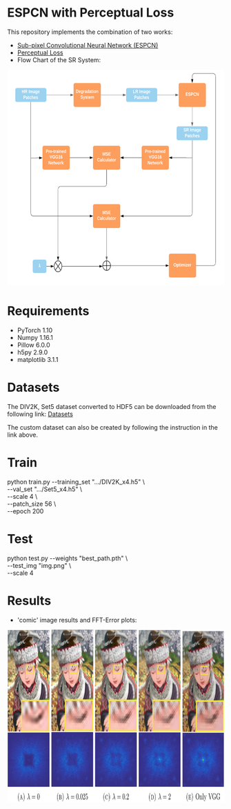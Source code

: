 # ESPCN with Perceptual Loss

This repository implements the combination of two works: 

- [Sub-pixel Convolutional Neural Network (ESPCN)](https://www.cv-foundation.org/openaccess/content_cvpr_2016/papers/Shi_Real-Time_Single_Image_CVPR_2016_paper.pdf)
- [Perceptual Loss](https://arxiv.org/pdf/1603.08155.pdf%7C)
- Flow Chart of the SR System:
<img src="flow_chart.png" alt="Flow Chart of the SR System" width="800" height="500">

# Requirements
- PyTorch 1.10
- Numpy 1.16.1
- Pillow 6.0.0
- h5py 2.9.0
- matplotlib 3.1.1

# Datasets
The DIV2K, Set5 dataset converted to HDF5 can be downloaded from the following link:
[Datasets](https://github.com/yjn870/RDN-pytorch)

The custom dataset can also be created by following the instruction in the link above.

# Train
python train.py --training_set ".../DIV2K_x4.h5"  \ \
                                --val_set ".../Set5_x4.h5"  \ \
                                --scale 4  \ \
                                --patch_size 56  \ \
                                --epoch 200 
# Test
python test.py --weights "best_path.pth" \ \
               --test_img "img.png" \ \
               --scale 4
               
# Results
- 'comic' image results and FFT-Error plots:
<img src="results_compare_x4.png" alt="'comic' image results and FFT-Error plots" width="900" height="400">
